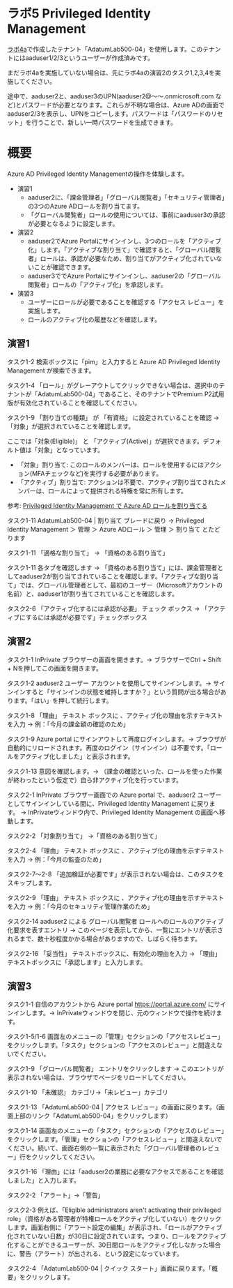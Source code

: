 # ラボ5 Privileged Identity Management

[ラボ4a](lab04a-mfa.md)で作成したテナント「AdatumLab500-04」を使用します。このテナントにはaaduser1/2/3というユーザーが作成済みです。

まだラボ4aを実施していない場合は、先にラボ4aの演習2のタスク1,2,3,4を実施してください。

途中で、aaduser2と、aaduser3のUPN(aaduser2@～～.onmicrosoft.com など)とパスワードが必要となります。これらが不明な場合は、Azure ADの画面でaaduser2/3を表示し、UPNをコピーします。パスワードは「パスワードのリセット」を行うことで、新しい一時パスワードを生成できます。

# 概要

Azure AD Privileged Identity Managementの操作を体験します。

- 演習1 
  - aaduser2に、「課金管理者」「グローバル閲覧者」「セキュリティ管理者」の3つのAzure ADロールを割り当てます。
  - 「グローバル閲覧者」ロールの使用については、事前にaaduser3の承認が必要となるように設定します。
- 演習2 
  - aaduser2でAzure Portalにサインインし、3つのロールを「アクティブ化」します。「アクティブな割り当て」で確認すると、「グローバル閲覧者」ロールは、承認が必要なため、割り当てがアクティブ化されていないことが確認できます。
  - aaduser3ででAzure Portalにサインインし、aaduser2の「グローバル閲覧者」ロールの「アクティブ化」を承認します。
- 演習3 
  - ユーザーにロールが必要であることを確認する「アクセス レビュー」を実施します。
  - ロールのアクティブ化の履歴などを確認します。

## 演習1

タスク1-2 検索ボックスに「pim」と入力すると Azure AD Privileged Identity Management が検索できます。

タスク1-4 「ロール」がグレーアウトしてクリックできない場合は、選択中のテナントが「AdatumLab500-04」であること、そのテナントでPremium P2試用版が有効化されていることを確認してください。

タスク1-9 「割り当ての種類」 が 「有資格」 に設定されていることを確認 → 「対象」が選択されていることを確認します。

ここでは「対象(Eligible)」 と 「アクティブ(Active)」が選択できます。デフォルト値は「対象」となっています。

- 「対象」割り当て: このロールのメンバーは、ロールを使用するにはアクション(MFAチェックなど)を実行する必要があります。
- 「アクティブ」割り当て: アクションは不要で、アクティブ割り当てされたメンバーは、ロールによって提供される特権を常に所有します。

参考: [Privileged Identity Management で Azure AD ロールを割り当てる](https://docs.microsoft.com/ja-jp/azure/active-directory/privileged-identity-management/pim-how-to-add-role-to-user?tabs=new)

タスク1-11 AdatumLab500-04 | 割り当て ブレードに戻り → Privileged Identity Management ＞ 管理 ＞ Azure ADロール ＞ 管理 ＞ 割り当て とたどります

タスク1-11 「適格な割り当て」 → 「資格のある割り当て」

タスク1-11 各タブを確認します → 「資格のある割り当て」には、課金管理者としてaaduser2が割り当てされていることを確認します。「アクティブな割り当て」では、グローバル管理者として、最初のユーザー（Microsoftアカウントの名前）と、aaduser1が割り当てされていることを確認します。

タスク2-6 「アクティブ化するには承認が必要」 チェック ボックス → 「アクティブにするには承認が必要です」チェックボックス


## 演習2

タスク1-1 InPrivate ブラウザーの画面を開きます。→ ブラウザーでCtrl + Shift + Nを押してこの画面を開きます。

タスク1-2 aaduser2 ユーザー アカウントを使用してサインインします。→ サインインすると「サインインの状態を維持しますか？」という質問が出る場合があります。「はい」を押して続行します。

タスク1-8 「理由」 テキスト ボックスに 、アクティブ化の理由を示すテキストを入力 → 例：「今月の課金額の確認のため」

タスク1-9 Azure portal にサインアウトして再度ログインします。→ ブラウザが自動的にリロードされます。再度のログイン（サインイン）は不要です。「ロールをアクティブ化しました」と表示されます。

タスク1-13 意図を確認します。→ （課金の確認といった、ロールを使った作業が終わったという仮定で）自ら非アクティブ化を行っています。

タスク2-1 InPrivate ブラウザー画面での Azure portal で、aaduser2 ユーザーとしてサインインしている間に、Privileged Identity Management に戻ります。 → InPrivateウィンドウ内で、Privileged Identity Management の画面へ移動します。

タスク2-2 「対象割り当て」 →「資格のある割り当て」

タスク2-4 「理由」 テキスト ボックスに 、アクティブ化の理由を示すテキストを入力 → 例：「今月の監査のため」

タスク2-7～2-8 「追加検証が必要です」が表示されない場合は、このタスクをスキップします。

タスク2-9 「理由」 テキスト ボックスに 、アクティブ化の理由を示すテキストを入力 → 例：「今月のセキュリティ管理作業のため」

タスク2-14 aaduser2 による グローバル閲覧者 ロールへのロールのアクティブ化要求を表すエントリ → このページを表示してから、一覧にエントリが表示されるまで、数十秒程度かかる場合がありますので、しばらく待ちます。

タスク2-16 「妥当性」 テキストボックスに、有効化の理由を入力 → 「理由」テキストボックスに「承認します」と入力します。

## 演習3

タスク1-1 自信のアカウントから Azure portal https://portal.azure.com/ にサインインします。→ InPrivateウィンドウを閉じ、元のウィンドウで操作を続けます。

タスク1-5/1-6 画面左のメニューの「管理」セクションの「アクセスレビュー」をクリックします。「タスク」セクションの「アクセスのレビュー」と間違えないでください。

タスク1-9 「グローバル閲覧者」 エントリをクリックします → このエントリが表示されない場合は、ブラウザでページをリロードしてください。

タスク1-10 「未確認」 カテゴリ→「未レビュー」カテゴリ

タスク1-13 「AdatumLab500-04 | アクセス レビュー」の画面に戻ります。（画面上部のリンク「AdatumLab500-04」をクリックします）

タスク1-14 画面左のメニューの「タスク」セクションの「アクセスのレビュー」をクリックします。「管理」セクションの「アクセスレビュー」と間違えないでください。続いて、画面右側の一覧に表示された「グローバル管理者のレビュー」行をクリックしてください。

タスク1-16 「理由」には「aaduser2の業務に必要なアクセスであることを確認しました」と入力します。


タスク2-2 「アラート」→「警告」

タスク2-3 例えば、「Eligible administrators aren't activating their privileged role」（資格がある管理者が特権ロールをアクティブ化していない）をクリックします。画面右側に「アラート設定の編集」が表示され、「ロールがアクティブ化されていない日数」が30日に設定されています。つまり、ロールをアクティブ化することができるユーザーが、30日間ロールをアクティブ化しなかった場合に、警告（アラート）が出される、という設定になっています。

タスク2-4 「AdatumLab500-04 | クイック スタート」画面に戻ります。「概要」をクリックします。





